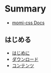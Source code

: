 # Summary

* [momi-css Docs](README.md)

## はじめる
* [はじめに](./getting-started/introduction.md)
* [ダウンロード](./getting-started/download.md)
* [コンテンツ](./getting-started/contents.md)
